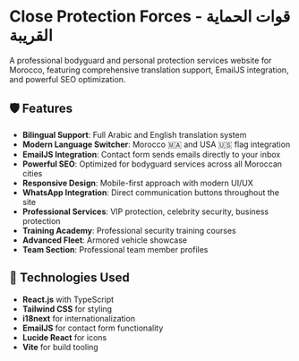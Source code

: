 # Close Protection Forces - قوات الحماية القريبة

A professional bodyguard and personal protection services website for Morocco, featuring comprehensive translation support, EmailJS integration, and powerful SEO optimization.

## 🛡️ Features

- **Bilingual Support**: Full Arabic and English translation system
- **Modern Language Switcher**: Morocco 🇲🇦 and USA 🇺🇸 flag integration
- **EmailJS Integration**: Contact form sends emails directly to your inbox
- **Powerful SEO**: Optimized for bodyguard services across all Moroccan cities
- **Responsive Design**: Mobile-first approach with modern UI/UX
- **WhatsApp Integration**: Direct communication buttons throughout the site
- **Professional Services**: VIP protection, celebrity security, business protection
- **Training Academy**: Professional security training courses
- **Advanced Fleet**: Armored vehicle showcase
- **Team Section**: Professional team member profiles

## 🚀 Technologies Used

- **React.js** with TypeScript
- **Tailwind CSS** for styling
- **i18next** for internationalization
- **EmailJS** for contact form functionality
- **Lucide React** for icons
- **Vite** for build tooling
